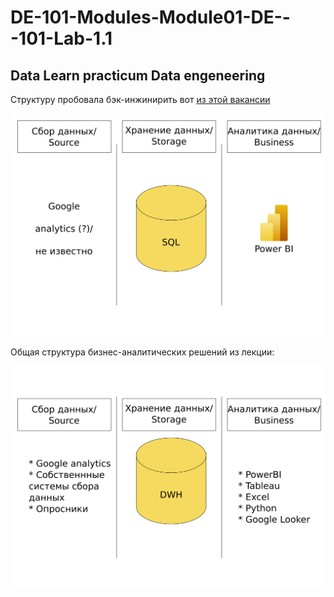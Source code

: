 # DE-101-Modules-Module01-DE---101-Lab-1.1
## Data Learn practicum Data engeneering


Структуру пробовала бэк-инжинирить вот [из этой вакансии](https://www.startupjobs.cz/nabidka/71695/power-bi-data-analyst-prace-na-atraktivnim-projektu)

![plot](./BIScheme.png)

Общая структура бизнес-аналитических решений из лекции:

![plot](BIScheme_General.png)